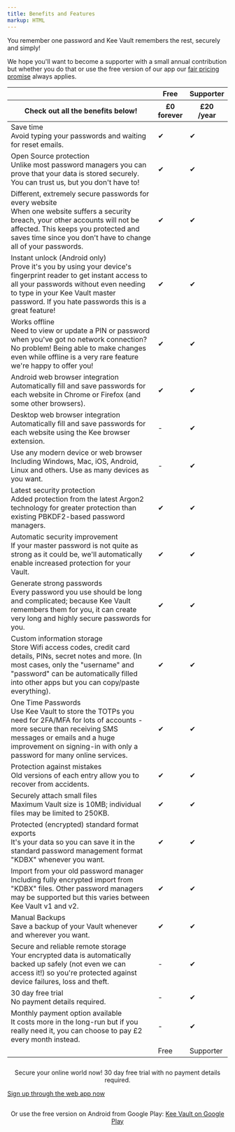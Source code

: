 ```yaml
---
title: Benefits and Features
markup: HTML
---
```


<p>You remember one password and Kee Vault remembers the rest, securely and simply!</p>
<p>We hope you'll want to become a supporter with a small annual contribution but whether you do that or use the free version of our app our <a href="/pricing">fair pricing promise</a> always applies.</p>

<div class="comparison">
  <table>
    <thead>
      <tr>
        <th class="tl"></th>
        <th class="compare-heading">
          Free
        </th>
        <th class="compare-heading">
          Supporter
        </th>
      </tr>
      <tr>
        <th class="comparison-intro">Check out all the benefits below!</th>
        <th class="price-info">
          <div class="price-now"><span>£0</span><br/>forever</div>
        </th>
        <th class="price-info">
          <div class="price-now"><span>£20</span><br/>/year</div>
        </th>
      </tr>
    </thead>
    <tbody>
      <tr class="compare-row">
        <td><div class="feature-title">Save time</div><div class="feature-description">Avoid typing your passwords and waiting for reset emails.</div></td>
        <td><span class="tickblue">✔</span></td>
        <td><span class="tickblue">✔</span></td>
      </tr>
      <tr>
        <td><div class="feature-title">Open Source protection</div><div class="feature-description">Unlike most password managers you can prove that your data is stored securely. You can trust us, but you don't have to!</div></td>
        <td><span class="tickblue">✔</span></td>
        <td><span class="tickblue">✔</span></td>
      </tr>
      <tr>
        <td><div class="feature-title">Different, extremely secure passwords for every website</div><div class="feature-description">When one website suffers a security breach, your other accounts will not be affected. This keeps you protected and saves time since you don't have to change all of your passwords.</div></td>
        <td><span class="tickblue">✔</span></td>
        <td><span class="tickblue">✔</span></td>
      </tr>
      <tr>
        <td><div class="feature-title">Instant unlock (Android only)</div><div class="feature-description">Prove it's you by using your device's fingerprint reader to get instant access to all your passwords without even needing to type in your Kee Vault master password. If you hate passwords this is a great feature!</div></td>
        <td><span class="tickblue">✔</span></td>
        <td><span class="tickblue">✔</span></td>
      </tr>
      <tr>
        <td><div class="feature-title">Works offline</div><div class="feature-description">Need to view or update a PIN or password when you've got no network connection? No problem! Being able to make changes even while offline is a very rare feature we're happy to offer you!</div></td>
        <td><span class="tickblue">✔</span></td>
        <td><span class="tickblue">✔</span></td>
      </tr>
      <tr>
        <td><div class="feature-title">Android web browser integration</div><div class="feature-description">Automatically fill and save passwords for each website in Chrome or Firefox (and some other browsers).</div></td>
        <td><span class="tickblue">✔</span></td>
        <td><span class="tickblue">✔</span></td>
      </tr>
      <tr>
        <td><div class="feature-title">Desktop web browser integration</div><div class="feature-description">Automatically fill and save passwords for each website using the Kee browser extension.</div></td>
        <td><span class="tickblue">-</span></td>
        <td><span class="tickblue">✔</span></td>
      </tr>
      <tr>
        <td><div class="feature-title">Use any modern device or web browser</div><div class="feature-description">Including Windows, Mac, iOS, Android, Linux and others. Use as many devices as you want.</div></td>
        <td><span class="tickblue">-</span></td>
        <td><span class="tickblue">✔</span></td>
      </tr>
      <tr>
        <td><div class="feature-title">Latest security protection</div><div class="feature-description">Added protection from the latest Argon2 technology for greater protection than existing PBKDF2-based password managers.</div></td>
        <td><span class="tickblue">✔</span></td>
        <td><span class="tickblue">✔</span></td>
      </tr>
      <tr>
        <td><div class="feature-title">Automatic security improvement</div><div class="feature-description">If your master password is not quite as strong as it could be, we'll automatically enable increased protection for your Vault.</div></td>
        <td><span class="tickblue">✔</span></td>
        <td><span class="tickblue">✔</span></td>
      </tr>
      <tr>
        <td><div class="feature-title">Generate strong passwords</div><div class="feature-description">Every password you use should be long and complicated; because Kee Vault remembers them for you, it can create very long and highly secure passwords for you.</div></td>
        <td><span class="tickblue">✔</span></td>
        <td><span class="tickblue">✔</span></td>
      </tr>
      <tr>
        <td><div class="feature-title">Custom information storage</div><div class="feature-description">Store Wifi access codes, credit card details, PINs, secret notes and more. (In most cases, only the "username" and "password" can be automatically filled into other apps but you can copy/paste everything).</div></td>
        <td><span class="tickblue">✔</span></td>
        <td><span class="tickblue">✔</span></td>
      </tr>
      <tr>
        <td><div class="feature-title">One Time Passwords</div><div class="feature-description">Use Kee Vault to store the TOTPs you need for 2FA/MFA for lots of accounts - more secure than receiving SMS messages or emails and a huge improvement on signing-in with only a password for many online services.</div></td>
        <td><span class="tickblue">✔</span></td>
        <td><span class="tickblue">✔</span></td>
      </tr>
      <tr>
        <td><div class="feature-title">Protection against mistakes</div><div class="feature-description">Old versions of each entry allow you to recover from accidents.</div></td>
        <td><span class="tickblue">✔</span></td>
        <td><span class="tickblue">✔</span></td>
      </tr>
      <tr>
        <td><div class="feature-title">Securely attach small files</div><div class="feature-description">Maximum Vault size is 10MB; individual files may be limited to 250KB.</div></td>
        <td><span class="tickblue">✔</span></td>
        <td><span class="tickblue">✔</span></td>
      </tr>
      <tr>
        <td><div class="feature-title">Protected (encrypted) standard format exports</div><div class="feature-description">It's your data so you can save it in the standard password management format "KDBX" whenever you want.</div></td>
        <td><span class="tickblue">✔</span></td>
        <td><span class="tickblue">✔</span></td>
      </tr>
      <tr>
        <td><div class="feature-title">Import from your old password manager</div><div class="feature-description">Including fully encrypted import from "KDBX" files. Other password managers may be supported but this varies between Kee Vault v1 and v2.</div></td>
        <td><span class="tickblue">✔</span></td>
        <td><span class="tickblue">✔</span></td>
      </tr>
      <tr>
        <td><div class="feature-title">Manual Backups</div><div class="feature-description">Save a backup of your Vault whenever and wherever you want.</div></td>
        <td><span class="tickblue">✔</span></td>
        <td><span class="tickblue">✔</span></td>
      </tr>
      <tr>
        <td><div class="feature-title">Secure and reliable remote storage</div><div class="feature-description">Your encrypted data is automatically backed up safely (not even we can access it!) so you're protected against device failures, loss and theft.</div></td>
        <td><span class="tickblue">-</span></td>
        <td><span class="tickblue">✔</span></td>
      </tr>
      <tr>
        <td><div class="feature-title">30 day free trial</div><div class="feature-description">No payment details required.</div></td>
        <td><span class="tickblue">-</span></td>
        <td><span class="tickblue">✔</span></td>
      </tr>
      <tr>
        <td><div class="feature-title">Monthly payment option available</div><div class="feature-description">It costs more in the long-run but if you really need it, you can choose to pay £2 every month instead.</div></td>
        <td><span class="tickblue">-</span></td>
        <td><span class="tickblue">✔</span></td>
      </tr>
      <tr class="bottom-plan-names">
        <td class="tl"></td>
        <td class="compare-heading">
          Free
        </td>
        <td class="compare-heading">
          Supporter
        </td>
      </tr>
    </tbody>
  </table>
</div>

<p style="text-align: center; padding-top:10px">Secure your online world now! 30 day free trial with no payment details required.</p>

<div class="vault_button">
    <a class="btn btn-success btn-large" href="https://keevault.pm">Sign up through the web app now</a>
</div>

<p style="text-align: center; padding:15px 0px">Or use the free version on Android from Google Play: <a href="https://google.com/orsomething">Kee Vault on Google Play</a></p>